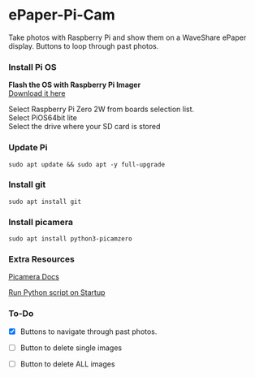 # ePaper-Pi-Cam
Take photos with Raspberry Pi and show them on a WaveShare ePaper display.
Buttons to loop through past photos.

### Install Pi OS
**Flash the OS with Raspberry Pi Imager**  
[Download it here](https://www.raspberrypi.com/software/)

Select Raspberry Pi Zero 2W from boards selection list.  
Select PiOS64bit lite  
Select the drive where your SD card is stored

### Update Pi
```
sudo apt update && sudo apt -y full-upgrade
```

### Install git
```
sudo apt install git
```

### Install picamera
```
sudo apt install python3-picamzero
```

### Extra Resources
[Picamera Docs](https://projects.raspberrypi.org/en/projects/getting-started-with-picamera/0)

[Run Python script on Startup](https://www.youtube.com/watch?v=Gl9HS7-H0mI)

### To-Do
- [x] Buttons to navigate through past photos.
- [ ] Button to delete single images
- [ ] Button to delete ALL images

